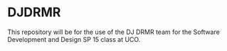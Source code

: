 # DJDRMR
This repository will be for the use of the DJ DRMR team for the Software Development and Design SP 15 class at UCO.
